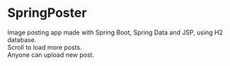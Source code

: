 # SpringPoster
Image posting app made with Spring Boot, Spring Data and JSP, using H2 database.    
Scroll to load more posts.   
Anyone can upload new post.    
